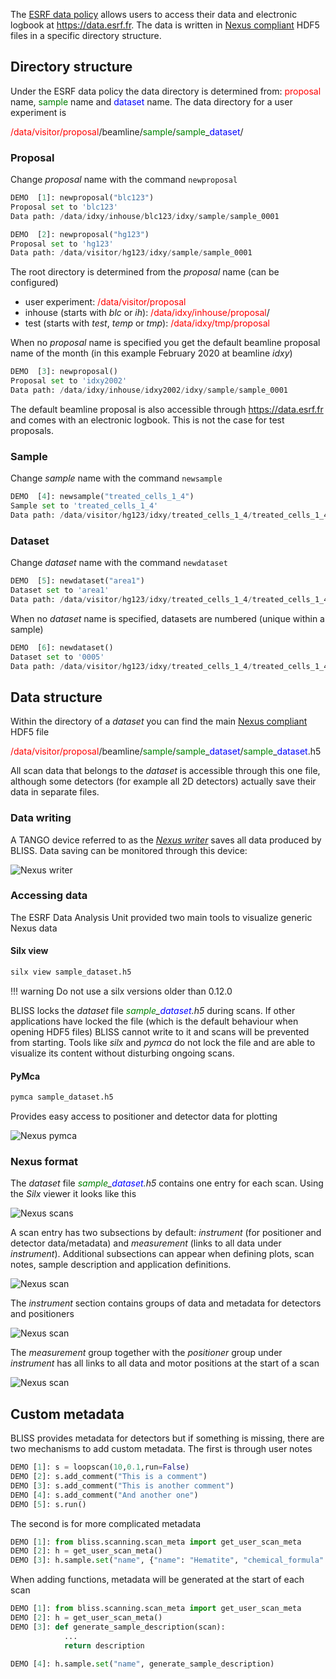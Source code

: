 The [ESRF data policy](#esrf-data-policy) allows users to access their data and electronic logbook at https://data.esrf.fr. The data is written in [Nexus compliant](https://www.nexusformat.org/) HDF5 files in a specific directory structure. 

## Directory structure

Under the ESRF data policy the data directory is determined from: <span style="color:red">proposal</span> name, <span style="color:green">sample</span> name and <span style="color:blue">dataset</span> name. The data directory for a user experiment is

<span style="color:red">/data/visitor/proposal</span>/beamline/<span style="color:green">sample</span>/<span style="color:green">sample</span>\_<span style="color:blue">dataset</span>/

### Proposal

Change *proposal* name with the command `newproposal`

```python
DEMO  [1]: newproposal("blc123")
Proposal set to 'blc123'
Data path: /data/idxy/inhouse/blc123/idxy/sample/sample_0001

DEMO  [2]: newproposal("hg123")
Proposal set to 'hg123'
Data path: /data/visitor/hg123/idxy/sample/sample_0001
```

The root directory is determined from the *proposal* name (can be configured)

 * user experiment: <span style="color:red">/data/visitor/proposal</span>
 * inhouse (starts with *blc* or *ih*): <span style="color:red">/data/idxy/inhouse/proposal</span>/
 * test (starts with *test*, *temp* or *tmp*): <span style="color:red">/data/idxy/tmp/proposal</span>

When no *proposal* name is specified you get the default beamline proposal name of the month (in this example February 2020 at beamline *idxy*)

```python
DEMO  [3]: newproposal()
Proposal set to 'idxy2002'
Data path: /data/idxy/inhouse/idxy2002/idxy/sample/sample_0001
```

The default beamline proposal is also accessible through https://data.esrf.fr and comes with an electronic logbook. This is not the case for test proposals.

### Sample

Change *sample* name with the command `newsample`

```python
DEMO  [4]: newsample("treated_cells_1_4")
Sample set to 'treated_cells_1_4'
Data path: /data/visitor/hg123/idxy/treated_cells_1_4/treated_cells_1_4_0001
```

### Dataset

Change *dataset* name with the command `newdataset`

```python
DEMO  [5]: newdataset("area1")
Dataset set to 'area1'
Data path: /data/visitor/hg123/idxy/treated_cells_1_4/treated_cells_1_4_area1
```

When no *dataset* name is specified, datasets are numbered (unique within a sample)

```python
DEMO  [6]: newdataset()
Dataset set to '0005'
Data path: /data/visitor/hg123/idxy/treated_cells_1_4/treated_cells_1_4_0005
```

## Data structure

Within the directory of a *dataset* you can find the main [Nexus compliant](https://www.nexusformat.org/) HDF5 file

<span style="color:red">/data/visitor/proposal</span>/beamline/<span style="color:green">sample</span>/<span style="color:green">sample</span>\_<span style="color:blue">dataset</span>/<span style="color:green">sample</span>\_<span style="color:blue">dataset</span>.h5

All scan data that belongs to the *dataset* is accessible through this one file, although some detectors (for example all 2D detectors) actually save their data in separate files.

### Data writing

A TANGO device referred to as the *[Nexus writer](dev_data_nexus_server.md)* saves all data produced by BLISS. Data saving can be monitored through this device:

![Nexus writer](img/data_policy/nexus_writer.png)

### Accessing data

The ESRF Data Analysis Unit provided two main tools to visualize generic Nexus data

#### Silx view
```bash
silx view sample_dataset.h5
```

!!! warning
    Do not use a silx versions older than 0.12.0

BLISS locks the *dataset* file *<span style="color:green">sample</span>\_<span style="color:blue">dataset</span>.h5* during scans. If other applications have locked the file (which is the default behaviour when opening HDF5 files) BLISS cannot write to it and scans will be prevented from starting. Tools like *silx* and *pymca* do not lock the file and are able to visualize its content without disturbing ongoing scans.

#### PyMca

```bash
pymca sample_dataset.h5
```

Provides easy access to positioner and detector data for plotting

![Nexus pymca](img/data_policy/nexus_pymca.png)

### Nexus format

The *dataset* file *<span style="color:green">sample</span>\_<span style="color:blue">dataset</span>.h5* contains one entry for each scan. Using the *Silx* viewer it looks like this

![Nexus scans](img/data_policy/nexus_scans.png)

A scan entry has two subsections by default: *instrument* (for positioner and detector data/metadata) and *measurement* (links to all data under *instrument*). Additional subsections can appear when defining plots, scan notes, sample description and application definitions.

![Nexus scan](img/data_policy/nexus_expand1.png)

The *instrument* section contains groups of data and metadata for detectors and positioners

![Nexus scan](img/data_policy/nexus_expand2_instrument.png)

The *measurement* group together with the *positioner* group under *instrument* has all links to all data and motor positions at the start of a scan

![Nexus scan](img/data_policy/nexus_expand2_measurement.png)


## Custom metadata

BLISS provides metadata for detectors but if something is missing, there are two mechanisms to add custom metadata. The first is through user notes

```python
DEMO [1]: s = loopscan(10,0.1,run=False)
DEMO [2]: s.add_comment("This is a comment")
DEMO [3]: s.add_comment("This is another comment")
DEMO [4]: s.add_comment("And another one")
DEMO [5]: s.run()
```

The second is for more complicated metadata

```python
DEMO [1]: from bliss.scanning.scan_meta import get_user_scan_meta
DEMO [2]: h = get_user_scan_meta()
DEMO [3]: h.sample.set("name", {"name": "Hematite", "chemical_formula": "Fe2O3"})
```

When adding functions, metadata will be generated at the start of each scan

```python
DEMO [1]: from bliss.scanning.scan_meta import get_user_scan_meta
DEMO [2]: h = get_user_scan_meta()
DEMO [3]: def generate_sample_description(scan):
            ...
            return description

DEMO [4]: h.sample.set("name", generate_sample_description)
```

